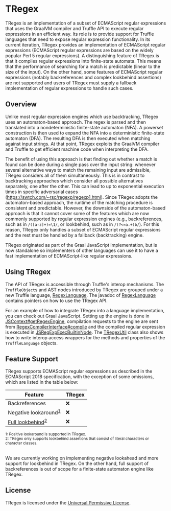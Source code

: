 # TRegex

TRegex is an implementation of a subset of ECMAScript regular expressions that uses the GraalVM compiler and Truffle API to execute regular expressions in an efficient way.
Its role is to provide support for Truffle languages that need to expose regular expression functionality.
In its current iteration, TRegex provides an implementation of ECMAScript regular expressions (ECMAScript regular expressions are based on the widely popular Perl 5 regular expressions).
A distinguishing feature of TRegex is that it compiles regular expressions into finite-state automata.
This means that the performance of searching for a match is predictable (linear to the size of the input).
On the other hand, some features of ECMAScript regular expressions (notably backreferences and complex lookbehind assertions) are not supported and users of TRegex must supply a fallback implementation of regular expressions to handle such cases.


## Overview

Unlike most regular expression engines which use backtracking, TRegex uses an automaton-based approach.
The regex is parsed and then translated into a nondeterministic finite-state automaton (NFA).
A powerset construction is then used to expand the NFA into a deterministic finite-state automaton (DFA).
The resulting DFA is then executed when matching against input strings.
At that point, TRegex exploits the GraalVM compiler and Truffle to get efficient machine code when interpreting the DFA.

The benefit of using this approach is that finding out whether a match is found can be done during a single pass over the input string: whenever several alternative ways to match the remaining input are admissible, TRegex considers all of them simultaneously.
This is in contrast to backtracking approaches which consider all possible alternatives separately, one after the other.
This can lead to up to exponential execution times in specific adversarial cases (https://swtch.com/~rsc/regexp/regexp1.html).
Since TRegex adopts the automaton-based approach, the runtime of the matching procedure is consistent and predictable.
However, the downside of the automaton-based approach is that it cannot cover some of the features which are now commonly supported by regular expression engines (e.g., backreferences, such as in `/([a-z]+)=\1/`, or lookbehind, such as in `/(?<=a.+)b/`).
For this reason, TRegex only handles a subset of ECMAScript regular expressions and the rest must be handled by a fallback (backtracking) engine.

TRegex originated as part of the Graal JavaScript implementation, but is now standalone so implementers of other languages can use it to have a fast implementation of ECMAScript-like regular expressions.


## Using TRegex

The API of TRegex is accessible through Truffle's interop mechanisms.
The `TruffleObject`s and AST nodes introduced by TRegex are grouped under a new Truffle language, [RegexLanguage](./src/com.oracle.truffle.regex/src/com/oracle/truffle/regex/RegexLanguage.java).
The javadoc of [RegexLanguage](./src/com.oracle.truffle.regex/src/com/oracle/truffle/regex/RegexLanguage.java) contains pointers on how to use the TRegex API.

For an example of how to integrate TRegex into a language implementation, you can check out Graal JavaScript.
Setting up the engine is done in [JSContext#getRegexEngine](https://github.com/graalvm/graaljs/blob/master/graal-js/src/com.oracle.truffle.js.runtime/src/com/oracle/truffle/js/runtime/JSContext.java), compilation requests to the engine are sent from [RegexCompilerInterface#compile](https://github.com/graalvm/graaljs/blob/master/graal-js/src/com.oracle.truffle.js.runtime/src/com/oracle/truffle/js/runtime/RegexCompilerInterface.java) and the compiled regular expression is executed in [JSRegExpExecBuiltinNode](https://github.com/graalvm/graaljs/blob/master/graal-js/src/com.oracle.truffle.js.builtins/src/com/oracle/truffle/js/builtins/helper/JSRegExpExecIntlNode.java).
The [TRegexUtil](https://github.com/graalvm/graaljs/blob/master/graal-js/src/com.oracle.truffle.js.runtime/src/com/oracle/truffle/js/runtime/util/TRegexUtil.java) class also shows how to write interop access wrappers for the methods and properties of the `TruffleLanguage` objects.

## Feature Support

TRegex supports ECMAScript regular expressions as described in the ECMAScript 2018 specification, with the exception of some omissions, which are listed in the table below:

Feature                                                                                  | TRegex
---------------------------------------------------------------------------------------- | ------
Backreferences                                                                           | ❌
Negative lookaround<sup>[1](#fn1)</sup>                                                  | ❌
[Full lookbehind](https://github.com/tc39/proposal-regexp-lookbehind)<sup>[2](#f2)</sup> | ❌

<sub>
<a name="fn1">1</a>: Positive lookaround is supported in TRegex.
<br/>
<a name="fn2">2</a>: TRegex only supports lookbehind assertions that consist of literal characters or character classes.
</sub>

<br/>
<br/>

We are currently working on implementing negative lookahead and more support for lookbehind in TRegex.
On the other hand, full support of backreferences is out of scope for a finite-state automaton engine like TRegex.


## License

TRegex is licensed under the [Universal Permissive License](LICENSE.md).
